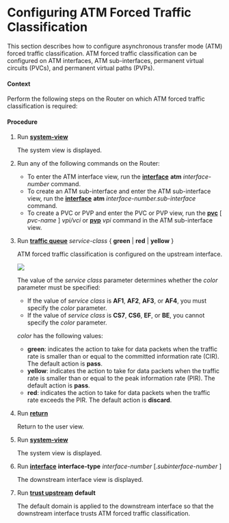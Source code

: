 Configuring ATM Forced Traffic Classification
=============================================

This section describes how to configure asynchronous transfer
mode (ATM) forced traffic classification. ATM forced traffic classification
can be configured on ATM interfaces, ATM sub-interfaces, permanent
virtual circuits (PVCs), and permanent virtual paths (PVPs).

#### Context

Perform the following steps on the Router on which ATM forced traffic classification is required:


#### Procedure

1. Run [**system-view**](cmdqueryname=system-view)
   
   
   
   The system view is displayed.
2. Run any of the following commands on the Router:
   
   
   * To enter the ATM interface view, run the [**interface**](cmdqueryname=interface) **atm** *interface-number* command.
   * To create an ATM sub-interface and enter the ATM sub-interface
     view, run the [**interface**](cmdqueryname=interface) **atm** *interface-number.sub-interface* command.
   * To create a PVC or PVP and enter the PVC or PVP view, run the [**pvc**](cmdqueryname=pvc) [ *pvc-name* ] *vpi/vci* or [**pvp**](cmdqueryname=pvp) *vpi* command in the ATM sub-interface
     view.
3. Run [**traffic queue**](cmdqueryname=traffic+queue) *service-class* { **green** | **red** | **yellow** }
   
   
   
   ATM forced traffic classification is configured on
   the upstream interface.
   
   
   
   ![](../../../../public_sys-resources/note_3.0-en-us.png) 
   
   The value of the *service class* parameter determines whether the *color* parameter
   must be specified:
   
   * If the value of *service class* is **AF1**, **AF2**, **AF3**, or **AF4**, you must specify the *color* parameter.
   * If the value of *service class* is **CS7**, **CS6**, **EF**, or **BE**, you cannot specify the *color* parameter.
   
   *color* has the following values:
   
   * **green**: indicates the action to take
     for data packets when the traffic rate is smaller than or equal to
     the committed information rate (CIR). The default action is **pass**.
   * **yellow**: indicates the action to take
     for data packets when the traffic rate is smaller than or equal to
     the peak information rate (PIR). The default action is **pass**.
   * **red**: indicates the action to take for
     data packets when the traffic rate exceeds the PIR. The default action
     is **discard**.
4. Run [**return**](cmdqueryname=return)
   
   
   
   Return to the user view.
5. Run [**system-view**](cmdqueryname=system-view)
   
   
   
   The system view is displayed.
6. Run [**interface**](cmdqueryname=interface) **interface-type** *interface-number* [.*subinterface-number* ]
   
   
   
   The downstream
   interface view is displayed.
7. Run [**trust upstream**](cmdqueryname=trust+upstream) **default**
   
   
   
   The default
   domain is applied to the downstream interface so that the downstream
   interface trusts ATM forced traffic classification.
